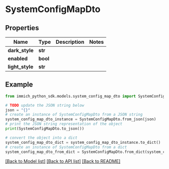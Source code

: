 # SystemConfigMapDto


## Properties

Name | Type | Description | Notes
------------ | ------------- | ------------- | -------------
**dark_style** | **str** |  | 
**enabled** | **bool** |  | 
**light_style** | **str** |  | 

## Example

```python
from immich_python_sdk.models.system_config_map_dto import SystemConfigMapDto

# TODO update the JSON string below
json = "{}"
# create an instance of SystemConfigMapDto from a JSON string
system_config_map_dto_instance = SystemConfigMapDto.from_json(json)
# print the JSON string representation of the object
print(SystemConfigMapDto.to_json())

# convert the object into a dict
system_config_map_dto_dict = system_config_map_dto_instance.to_dict()
# create an instance of SystemConfigMapDto from a dict
system_config_map_dto_from_dict = SystemConfigMapDto.from_dict(system_config_map_dto_dict)
```
[[Back to Model list]](../README.md#documentation-for-models) [[Back to API list]](../README.md#documentation-for-api-endpoints) [[Back to README]](../README.md)


